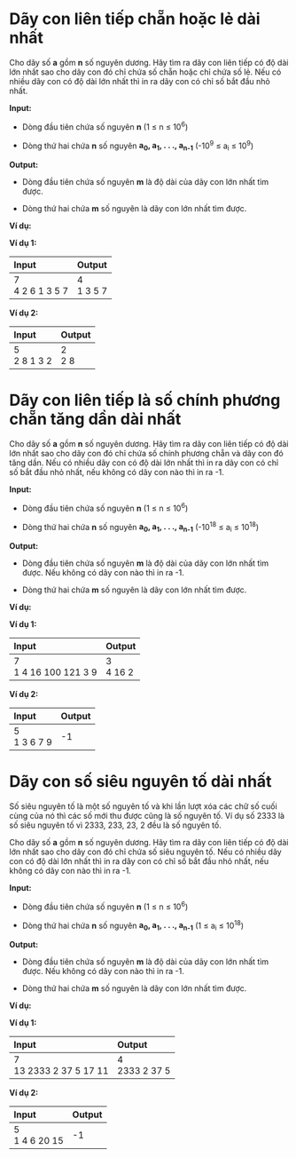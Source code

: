 # Dãy con liên tiếp chẵn hoặc lẻ dài nhất

Cho dãy số **a** gồm **n** số nguyên dương. Hãy tìm ra dãy con liên tiếp có độ dài lớn nhất sao cho dãy con đó chỉ chứa số chẵn hoặc chỉ chứa số lẻ. Nếu có nhiều dãy con có độ dài lớn nhất thì in ra dãy con có chỉ số bắt đầu nhỏ nhất.

**Input:**

- Dòng đầu tiên chứa số nguyên **n** (1 ≤ n ≤ 10<sup>6</sup>)

- Dòng thứ hai chứa **n** số nguyên **a<sub>0</sub>, a<sub>1</sub>, . . ., a<sub>n-1</sub>** (-10<sup>9</sup> ≤ a<sub>i</sub> ≤ 10<sup>9</sup>)

**Output:**

- Dòng đầu tiên chứa số nguyên **m** là độ dài của dãy con lớn nhất tìm được.

- Dòng thứ hai chứa **m** số nguyên là dãy con lớn nhất tìm được.

**Ví dụ:**

**Ví dụ 1:**

| Input | Output |
|:-------|:--------|
| 7 <br> 4 2 6 1 3 5 7 | 4 <br> 1 3 5 7 |

**Ví dụ 2:**

| Input | Output |
|:-------|:--------|
| 5 <br> 2 8 1 3 2 | 2 <br> 2 8 |

# Dãy con liên tiếp là số chính phương chẵn tăng dần dài nhất

Cho dãy số **a** gồm **n** số nguyên dương. Hãy tìm ra dãy con liên tiếp có độ dài lớn nhất sao cho dãy con đó chỉ chứa số chính phương chẵn và dãy con đó tăng dần. Nếu có nhiều dãy con có độ dài lớn nhất thì in ra dãy con có chỉ số bắt đầu nhỏ nhất, nếu không có dãy con nào thì in ra -1.

**Input:**

- Dòng đầu tiên chứa số nguyên **n** (1 ≤ n ≤ 10<sup>6</sup>)

- Dòng thứ hai chứa **n** số nguyên **a<sub>0</sub>, a<sub>1</sub>, . . ., a<sub>n-1</sub>** (-10<sup>18</sup> ≤ a<sub>i</sub> ≤ 10<sup>18</sup>)

**Output:**

- Dòng đầu tiên chứa số nguyên **m** là độ dài của dãy con lớn nhất tìm được. Nếu không có dãy con nào thì in ra -1.

- Dòng thứ hai chứa **m** số nguyên là dãy con lớn nhất tìm được.

**Ví dụ:**

**Ví dụ 1:**

| Input | Output |
|:-------|:--------|
| 7 <br> 1 4 16 100 121 3 9 | 3 <br> 4 16 2 |

**Ví dụ 2:**

| Input | Output |
|:-------|:--------|
| 5 <br> 1 3 6 7 9 | -1 |

# Dãy con số siêu nguyên tố dài nhất

Số siêu nguyên tố là một số nguyên tố và khi lần lượt xóa các chữ số cuối cùng của nó thì các số mới thu được cũng là số nguyên tố. Ví dụ số 2333 là số siêu nguyên tố vì 2333, 233, 23, 2 đều là số nguyên tố.

Cho dãy số **a** gồm **n** số nguyên dương. Hãy tìm ra dãy con liên tiếp có độ dài lớn nhất sao cho dãy con đó chỉ chứa số siêu nguyên tố. Nếu có nhiều dãy con có độ dài lớn nhất thì in ra dãy con có chỉ số bắt đầu nhỏ nhất, nếu không có dãy con nào thì in ra -1.

**Input:**

- Dòng đầu tiên chứa số nguyên **n** (1 ≤ n ≤ 10<sup>6</sup>)

- Dòng thứ hai chứa **n** số nguyên **a<sub>0</sub>, a<sub>1</sub>, . . ., a<sub>n-1</sub>** (1 ≤ a<sub>i</sub> ≤ 10<sup>18</sup>)

**Output:**

- Dòng đầu tiên chứa số nguyên **m** là độ dài của dãy con lớn nhất tìm được. Nếu không có dãy con nào thì in ra -1.

- Dòng thứ hai chứa **m** số nguyên là dãy con lớn nhất tìm được.

**Ví dụ:**

**Ví dụ 1:**

| Input | Output |
|:-------|:--------|
| 7 <br> 13 2333 2 37 5 17 11| 4 <br> 2333 2 37 5 |

**Ví dụ 2:**

| Input | Output |
|:-------|:--------|
| 5 <br> 1 4 6 20 15 | -1 |
